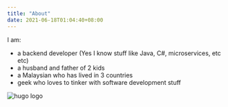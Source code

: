 ```yaml
---
title: "About"
date: 2021-06-18T01:04:40+08:00
---
```


I am:
* a backend developer (Yes I know stuff like Java, C#, microservices, etc etc)
* a husband and father of 2 kids
* a Malaysian who has lived in 3 countries
* geek who loves to tinker with software development stuff

![hugo logo](/img/hugo-logo.png)